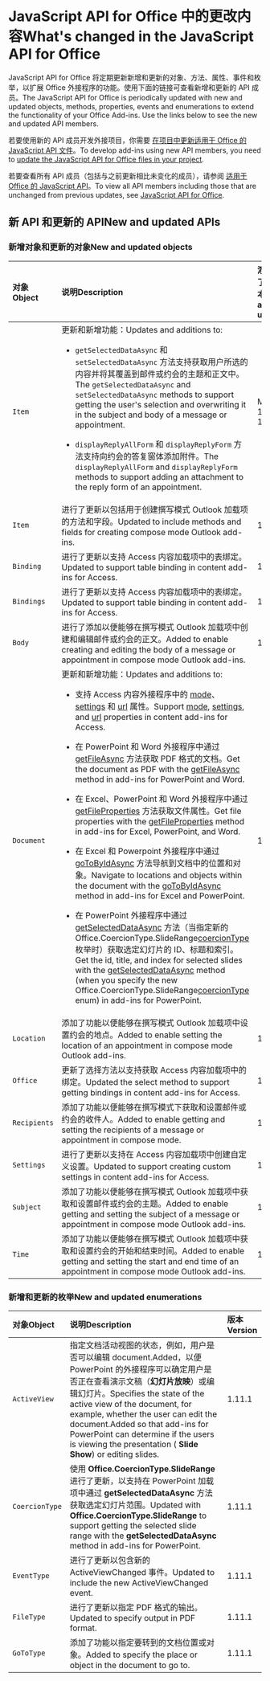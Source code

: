 # <a name="whats-changed-in-the-javascript-api-for-office"></a><span data-ttu-id="c5862-101">JavaScript API for Office 中的更改内容</span><span class="sxs-lookup"><span data-stu-id="c5862-101">What's changed in the JavaScript API for Office</span></span>

<span data-ttu-id="c5862-102">JavaScript API for Office 将定期更新新增和更新的对象、方法、属性、事件和枚举，以扩展 Office 外接程序的功能。使用下面的链接可查看新增和更新的 API 成员。</span><span class="sxs-lookup"><span data-stu-id="c5862-102">The JavaScript API for Office is periodically updated with new and updated objects, methods, properties, events and enumerations to extend the functionality of your Office Add-ins. Use the links below to see the new and updated API members.</span></span>

<span data-ttu-id="c5862-103">若要使用新的 API 成员开发外接项目，你需要 [在项目中更新适用于 Office 的 JavaScript API 文件](https://docs.microsoft.com/office/dev/add-ins/develop/update-your-javascript-api-for-office-and-manifest-schema-version)。</span><span class="sxs-lookup"><span data-stu-id="c5862-103">To develop add-ins using new API members, you need to [update the JavaScript API for Office files in your project](https://docs.microsoft.com/office/dev/add-ins/develop/update-your-javascript-api-for-office-and-manifest-schema-version).</span></span>

<span data-ttu-id="c5862-104">若要查看所有 API 成员（包括与之前更新相比未变化的成员），请参阅 [适用于 Office 的 JavaScript API](javascript-api-for-office.md)。</span><span class="sxs-lookup"><span data-stu-id="c5862-104">To view all API members including those that are unchanged from previous updates, see [JavaScript API for Office](javascript-api-for-office.md).</span></span>

## <a name="new-and-updated-apis"></a><span data-ttu-id="c5862-105">新 API 和更新的 API</span><span class="sxs-lookup"><span data-stu-id="c5862-105">New and updated APIs</span></span>

### <a name="new-and-updated-objects"></a><span data-ttu-id="c5862-106">新增对象和更新的对象</span><span class="sxs-lookup"><span data-stu-id="c5862-106">New and updated objects</span></span>

|<span data-ttu-id="c5862-107">**对象**</span><span class="sxs-lookup"><span data-stu-id="c5862-107">**Object**</span></span>|<span data-ttu-id="c5862-108">**说明**</span><span class="sxs-lookup"><span data-stu-id="c5862-108">**Description**</span></span>|<span data-ttu-id="c5862-109">**添加或更新了功能的版本**</span><span class="sxs-lookup"><span data-stu-id="c5862-109">**Version added or updated**</span></span>|
|:-----|:-----|:-----|
|`Item`|<span data-ttu-id="c5862-110">更新和新增功能：</span><span class="sxs-lookup"><span data-stu-id="c5862-110">Updates and additions to:</span></span><br><ul><li><p><span data-ttu-id="c5862-111">`getSelectedDataAsync` 和 `setSelectedDataAsync` 方法支持获取用户所选的内容并将其覆盖到邮件或约会的主题和正文中。</span><span class="sxs-lookup"><span data-stu-id="c5862-111">The `getSelectedDataAsync` and `setSelectedDataAsync` methods to support getting the user's selection and overwriting it in the subject and body  of a message or appointment.</span></span></p></li><li><p><span data-ttu-id="c5862-112">`displayReplyAllForm` 和 `displayReplyForm` 方法支持向约会的答复窗体添加附件。</span><span class="sxs-lookup"><span data-stu-id="c5862-112">The `displayReplyAllForm` and `displayReplyForm` methods to support adding an attachment to the reply form of an appointment.</span></span></p></li></ul>|<span data-ttu-id="c5862-113">Mailbox 1.2</span><span class="sxs-lookup"><span data-stu-id="c5862-113">Mailbox 1.2</span></span>|
|`Item`|<span data-ttu-id="c5862-114">进行了更新以包括用于创建撰写模式 Outlook 加载项的方法和字段。</span><span class="sxs-lookup"><span data-stu-id="c5862-114">Updated to include methods and fields for creating compose mode Outlook add-ins.</span></span> |<span data-ttu-id="c5862-115">1.1</span><span class="sxs-lookup"><span data-stu-id="c5862-115">1.1</span></span>|
|`Binding`|<span data-ttu-id="c5862-116">进行了更新以支持 Access 内容加载项中的表绑定。</span><span class="sxs-lookup"><span data-stu-id="c5862-116">Updated to support table binding in content add-ins for Access.</span></span>|<span data-ttu-id="c5862-117">1.1</span><span class="sxs-lookup"><span data-stu-id="c5862-117">1.1</span></span>|
|`Bindings`|<span data-ttu-id="c5862-118">进行了更新以支持 Access 内容加载项中的表绑定。</span><span class="sxs-lookup"><span data-stu-id="c5862-118">Updated to support table binding in content add-ins for Access.</span></span>|<span data-ttu-id="c5862-119">1.1</span><span class="sxs-lookup"><span data-stu-id="c5862-119">1.1</span></span>|
|`Body`|<span data-ttu-id="c5862-120">进行了添加以便能够在撰写模式 Outlook 加载项中创建和编辑邮件或约会的正文。</span><span class="sxs-lookup"><span data-stu-id="c5862-120">Added to enable creating and editing the body of a message or appointment in compose mode Outlook add-ins.</span></span>|<span data-ttu-id="c5862-121">1.1</span><span class="sxs-lookup"><span data-stu-id="c5862-121">1.1</span></span>|
|`Document`|<span data-ttu-id="c5862-122">更新和新增功能：</span><span class="sxs-lookup"><span data-stu-id="c5862-122">Updates and additions to:</span></span> <ul><li><p><span data-ttu-id="c5862-123">支持 Access 内容外接程序中的 <a href="https://docs.microsoft.com/javascript/api/office/office.document" target="_blank">mode</a>、<a href="https://docs.microsoft.com/javascript/api/office/office.document#settings" target="_blank">settings</a> 和 <a href="https://docs.microsoft.com/javascript/api/office/office.document" target="_blank">url</a> 属性。</span><span class="sxs-lookup"><span data-stu-id="c5862-123">Support <a href="https://docs.microsoft.com/javascript/api/office/office.document" target="_blank">mode</a>, <a href="https://docs.microsoft.com/javascript/api/office/office.document#settings" target="_blank">settings</a>, and <a href="https://docs.microsoft.com/javascript/api/office/office.document" target="_blank">url</a> properties in content add-ins for Access.</span></span></p></li><li><p><span data-ttu-id="c5862-124">在 PowerPoint 和 Word 外接程序中通过 <a href="https://docs.microsoft.com/javascript/api/office/office.document#getfileasync-filetype--options--callback-" target="_blank">getFileAsync</a> 方法获取 PDF 格式的文档。</span><span class="sxs-lookup"><span data-stu-id="c5862-124">Get the document as PDF with the <a href="https://docs.microsoft.com/javascript/api/office/office.document#getfileasync-filetype--options--callback-" target="_blank">getFileAsync</a> method in add-ins for PowerPoint and Word.</span></span></p></li><li><p><span data-ttu-id="c5862-125">在 Excel、PowerPoint 和 Word 外接程序中通过 <a href="https://docs.microsoft.com/javascript/api/office/office.document#getfilepropertiesasync-options--callback-" target="_blank">getFileProperties</a> 方法获取文件属性。</span><span class="sxs-lookup"><span data-stu-id="c5862-125">Get file properties with the <a href="https://docs.microsoft.com/javascript/api/office/office.document#getfilepropertiesasync-options--callback-" target="_blank">getFileProperties</a> method in add-ins for Excel, PowerPoint, and Word.</span></span></p></li><li><p><span data-ttu-id="c5862-126">在 Excel 和 Powerpoint 外接程序中通过 <a href="https://docs.microsoft.com/javascript/api/office/office.document#gotobyidasync-id--gototype--options--callback-" target="_blank">goToByIdAsync</a> 方法导航到文档中的位置和对象。</span><span class="sxs-lookup"><span data-stu-id="c5862-126">Navigate to locations and objects within the document with the <a href="https://docs.microsoft.com/javascript/api/office/office.document#gotobyidasync-id--gototype--options--callback-" target="_blank">goToByIdAsync</a> method in add-ins for Excel and PowerPoint.</span></span></p></li><li><p><span data-ttu-id="c5862-127">在 PowerPoint 外接程序中通过 <a href="https://docs.microsoft.com/javascript/api/office/office.document#getselecteddataasync-coerciontype--options--callback-" target="_blank">getSelectedDataAsync</a> 方法（当指定新的 <span class="keyword">Office.CoercionType.SlideRange</span><a href="https://docs.microsoft.com/javascript/api/office/office.coerciontype" target="_blank">coercionType</a> 枚举时）获取选定幻灯片的 ID、标题和索引。</span><span class="sxs-lookup"><span data-stu-id="c5862-127">Get the id, title, and index for selected slides with the <a href="https://docs.microsoft.com/javascript/api/office/office.document#getselecteddataasync-coerciontype--options--callback-" target="_blank">getSelectedDataAsync</a> method (when you specify the new <span class="keyword">Office.CoercionType.SlideRange</span><a href="https://docs.microsoft.com/javascript/api/office/office.coerciontype" target="_blank">coercionType</a> enum) in add-ins for PowerPoint.</span></span></p></li></ul>|<span data-ttu-id="c5862-128">1.1</span><span class="sxs-lookup"><span data-stu-id="c5862-128">1.1</span></span>|
|`Location`|<span data-ttu-id="c5862-129">添加了功能以便能够在撰写模式 Outlook 加载项中设置约会的地点。</span><span class="sxs-lookup"><span data-stu-id="c5862-129">Added to enable setting the location of an appointment in compose mode Outlook add-ins.</span></span>|<span data-ttu-id="c5862-130">1.1</span><span class="sxs-lookup"><span data-stu-id="c5862-130">1.1</span></span>|
|`Office`|<span data-ttu-id="c5862-131">更新了选择方法以支持获取 Access 内容加载项中的绑定。</span><span class="sxs-lookup"><span data-stu-id="c5862-131">Updated the select method to support getting bindings in content add-ins for Access.</span></span>|<span data-ttu-id="c5862-132">1.1</span><span class="sxs-lookup"><span data-stu-id="c5862-132">1.1</span></span>|
|`Recipients`|<span data-ttu-id="c5862-133">添加了功能以便能够在撰写模式下获取和设置邮件或约会的收件人。</span><span class="sxs-lookup"><span data-stu-id="c5862-133">Added to enable getting and setting the recipients of a message or appointment in compose mode.</span></span>|<span data-ttu-id="c5862-134">1.1</span><span class="sxs-lookup"><span data-stu-id="c5862-134">1.1</span></span>|
|`Settings`|<span data-ttu-id="c5862-135">进行了更新以支持在 Access 内容加载项中创建自定义设置。</span><span class="sxs-lookup"><span data-stu-id="c5862-135">Updated to support creating custom settings in content add-ins for Access.</span></span>|<span data-ttu-id="c5862-136">1.1</span><span class="sxs-lookup"><span data-stu-id="c5862-136">1.1</span></span>|
|`Subject`|<span data-ttu-id="c5862-137">添加了功能以便能够在撰写模式 Outlook 加载项中获取和设置邮件或约会的主题。</span><span class="sxs-lookup"><span data-stu-id="c5862-137">Added to enable getting and setting the subject of a message or appointment in compose mode Outlook add-ins.</span></span>|<span data-ttu-id="c5862-138">1.1</span><span class="sxs-lookup"><span data-stu-id="c5862-138">1.1</span></span>|
|`Time`|<span data-ttu-id="c5862-139">添加了功能以便能够在撰写模式 Outlook 加载项中获取和设置约会的开始和结束时间。</span><span class="sxs-lookup"><span data-stu-id="c5862-139">Added to enable getting and setting the start and end time of an appointment in compose mode Outlook add-ins.</span></span>|<span data-ttu-id="c5862-140">1.1</span><span class="sxs-lookup"><span data-stu-id="c5862-140">1.1</span></span>|

### <a name="new-and-updated-enumerations"></a><span data-ttu-id="c5862-141">新增和更新的枚举</span><span class="sxs-lookup"><span data-stu-id="c5862-141">New and updated enumerations</span></span>

|<span data-ttu-id="c5862-142">**对象**</span><span class="sxs-lookup"><span data-stu-id="c5862-142">**Object**</span></span>|<span data-ttu-id="c5862-143">**说明**</span><span class="sxs-lookup"><span data-stu-id="c5862-143">**Description**</span></span>|<span data-ttu-id="c5862-144">**版本**</span><span class="sxs-lookup"><span data-stu-id="c5862-144">**Version**</span></span>|
|:-----|:-----|:-----|
|`ActiveView`|<span data-ttu-id="c5862-145">指定文档活动视图的状态，例如，用户是否可以编辑 document.Added，以便 PowerPoint 的外接程序可以确定用户是否正在查看演示文稿（**幻灯片放映**）或编辑幻灯片。</span><span class="sxs-lookup"><span data-stu-id="c5862-145">Specifies the state of the active view of the document, for example, whether the user can edit the document.Added so that add-ins for PowerPoint can determine if the users is viewing the presentation ( **Slide Show**) or editing slides.</span></span> |<span data-ttu-id="c5862-146">1.1</span><span class="sxs-lookup"><span data-stu-id="c5862-146">1.1</span></span>|
|`CoercionType`|<span data-ttu-id="c5862-147">使用 **Office.CoercionType.SlideRange** 进行了更新，以支持在 PowerPoint 加载项中通过 **getSelectedDataAsync** 方法获取选定幻灯片范围。</span><span class="sxs-lookup"><span data-stu-id="c5862-147">Updated with  **Office.CoercionType.SlideRange** to support getting the selected slide range with the **getSelectedDataAsync** method in add-ins for PowerPoint.</span></span>|<span data-ttu-id="c5862-148">1.1</span><span class="sxs-lookup"><span data-stu-id="c5862-148">1.1</span></span>|
|`EventType`|<span data-ttu-id="c5862-149">进行了更新以包含新的 ActiveViewChanged 事件。</span><span class="sxs-lookup"><span data-stu-id="c5862-149">Updated to include the new ActiveViewChanged event.</span></span>|<span data-ttu-id="c5862-150">1.1</span><span class="sxs-lookup"><span data-stu-id="c5862-150">1.1</span></span>|
|`FileType`|<span data-ttu-id="c5862-151">进行了更新以指定 PDF 格式的输出。</span><span class="sxs-lookup"><span data-stu-id="c5862-151">Updated to specify output in PDF format.</span></span>|<span data-ttu-id="c5862-152">1.1</span><span class="sxs-lookup"><span data-stu-id="c5862-152">1.1</span></span>|
|`GoToType`|<span data-ttu-id="c5862-153">添加了功能以指定要转到的文档位置或对象。</span><span class="sxs-lookup"><span data-stu-id="c5862-153">Added to specify the place or object in the document to go to.</span></span>|<span data-ttu-id="c5862-154">1.1</span><span class="sxs-lookup"><span data-stu-id="c5862-154">1.1</span></span>|

